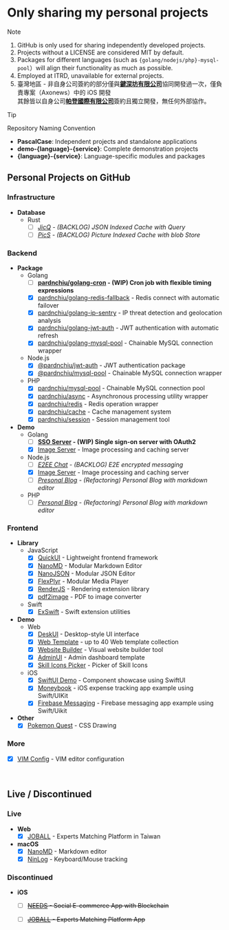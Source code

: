 # Only sharing my personal projects
> [!Note]
> 1. GitHub is only used for sharing independently developed projects.
> 2. Projects without a LICENSE are considered MIT by default.
> 3. Packages for different languages (such as `{golang/nodejs/php}-mysql-pool`）will align their functionality as much as possible.
> 4. Employed at ITRD, unavailable for external projects.
> 5. 臺灣地區 - 非自身公司簽約的部分僅與[**鍵深坊有限公司**](https://findbiz.nat.gov.tw/fts/query/QueryBar/queryInit.do?banNo=00248098)協同開發過一次，僅負責專案（Axonews）中的 iOS 開發<br>
>   其餘皆以自身公司[**帕登國際有限公司**](https://findbiz.nat.gov.tw/fts/query/QueryBar/queryInit.do?banNo=24924502)簽約且獨立開發，無任何外部協作。

> [!Tip]
> Repository Naming Convention
> - **PascalCase**: Independent projects and standalone applications
> - **demo-{language}-{service}**: Complete demonstration projects
> - **{language}-{service}**: Language-specific modules and packages

## Personal Projects on GitHub

### Infrastructure
- **Database**
  - Rust
    - [ ] *[JicQ](https://github.com/pardnchiu/jsondb) - (BACKLOG) JSON Indexed Cache with Query*
    - [ ] *[PicS](https://github.com/pardnchiu/pics) - (BACKLOG) Picture Indexed Cache with blob Store*

### Backend
- **Package**
  - Golang
    - [ ] **[pardnchiu/golang-cron](https://github.com/pardnchiu/golang-cron) - (WIP) Cron job with flexible timing expressions**
    - [x] [pardnchiu/golang-redis-fallback](https://github.com/pardnchiu/golang-redis-fallback) - Redis connect with automatic failover
    - [x] [pardnchiu/golang-ip-sentry](https://github.com/pardnchiu/golang-ip-sentry) - IP threat detection and geolocation analysis
    - [x] [pardnchiu/golang-jwt-auth](https://github.com/pardnchiu/golang-jwt-auth) - JWT authentication with automatic refresh
    - [x] [pardnchiu/golang-mysql-pool](https://github.com/pardnchiu/golang-mysql-pool) - Chainable MySQL connection wrapper
  - Node.js 
    - [x] [@pardnchiu/jwt-auth](https://www.npmjs.com/package/@pardnchiu/jwt-auth) - JWT authentication package
    - [x] [@pardnchiu/mysql-pool](https://www.npmjs.com/package/@pardnchiu/mysql-pool) - Chainable MySQL connection wrapper
  - PHP
    - [x] [pardnchiu/mysql-pool](https://packagist.org/packages/pardnchiu/mysql-pool) - Chainable MySQL connection pool
    - [x] [pardnchiu/async](https://packagist.org/packages/pardnchiu/async) - Asynchronous processing utility wrapper
    - [x] [pardnchiu/redis](https://packagist.org/packages/pardnchiu/redis) - Redis operation wrapper
    - [x] [pardnchiu/cache](https://packagist.org/packages/pardnchiu/cache) - Cache management system
    - [x] [pardnchiu/session](https://packagist.org/packages/pardnchiu/session) - Session management tool
- **Demo**
  - Golang
    - [ ] **[SSO Server](https://github.com/pardnchiu/demo-golang-sso-server) - (WIP) Single sign-on server with OAuth2**
    - [x] [Image Server](https://github.com/pardnchiu/demo-golang-image-server) -  Image processing and caching server
  - Node.js
    - [ ] *[E2EE Chat](https://github.com/pardnchiu/demo-nodejs-e2ee-chat) - (BACKLOG) E2E encrypted messaging*
    - [x] [Image Server](https://github.com/pardnchiu/demo-nodejs-image-server) -  Image processing and caching server
    - [ ] *[Presonal Blog](https://github.com/pardnchiu/demo-nodejs-blog) - (Refactoring) Personal Blog with markdown editor*
  - PHP
    - [ ] *[Personal Blog](https://github.com/pardnchiu/demo-php-blog) - (Refactoring) Personal Blog with markdown editor*

### Frontend
- **Library**
  - JavaScript
    - [x] [QuickUI](https://quickui.pardn.io) - Lightweight frontend framework
    - [x] [NanoMD](https://nanomd.pardn.io) - Modular Markdown Editor
    - [x] [NanoJSON](https://nanojson.pardn.io) - Modular JSON Editor
    - [x] [FlexPlyr](https://flexplyr.pardn.io) - Modular Media Player
    - [x] [RenderJS](https://renderjs.pardn.io) - Rendering extension library
    - [x] [pdf2image](https://pardn.io/pdf2image) - PDF to image converter
  - Swift
    - [x] [ExSwift](https://github.com/pardnchiu/ExSwift) - Swift extension utilities
- **Demo**
  - Web
    - [x] [DeskUI](https://github.com/pardnltd/DeskUI) - Desktop-style UI interface
    - [x] [Web Template](https://pardn.io/web-template) - up to 40 Web template collection
    - [x] [Website Builder](https://github.com/pardnltd/website-builder) - Visual website builder tool
    - [x] [AdminUI](https://github.com/pardnltd/adminui) - Admin dashboard template
    - [x] [Skill Icons Picker](https://pardnchiu.github.io/skill-icons-picker/) - Picker of Skill Icons
  - iOS
    - [x] [SwiftUI Demo](https://github.com/pardnchiu/swiftui-demo) - Component showcase using SwiftUI
    - [x] [Moneybook](https://github.com/pardnchiu/ios-moneybook) - iOS expense tracking app example using Swift/UIKit
    - [x] [Firebase Messaging](https://github.com/pardnchiu/ios-firebase-messaging) - Firebase messaging app example using Swift/Uikit
- **Other**
  - [x] [Pokemon Quest](https://github.com/pardnchiu/css-pokemon-quest) - CSS Drawing

### More
- [x] [VIM Config](https://github.com/pardnchiu/vim-config) - VIM editor configuration

<br>

## Live / Discontinued

### Live
- **Web**
  - [x] [JOBALL](https://joball.tw) - Experts Matching Platform in Taiwan
- **macOS**
  - [x] [NanoMD](https://apps.apple.com/us/app/nanomd-markdown-%E7%B7%A8%E8%BC%AF%E5%99%A8/id6740427920) - Markdown editor
  - [x] [NinLog](https://apps.apple.com/tw/app/ninlog-%E9%8D%B5%E7%9B%A4%E6%BB%91%E9%BC%A0%E8%BF%BD%E8%B9%A4/id6741706238) - Keyboard/Mouse tracking
### Discontinued
- **iOS**
  - [ ] <s>[NEEDS](https://appadvice.com/app/e9-96-8b-e7-ae-b1/1460355322.amp) - Social E-commerce App with Blockchain</s>
  - [ ] <s>[JOBALL](https://appadvice.com/app/joball-e6-8e-a5-e6-b4-bd/1272878907.amp) - Experts Matching Platform App</s>

